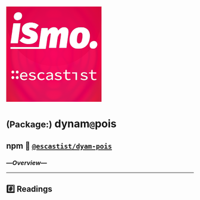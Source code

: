 ![– escastist –](https://raw.githubusercontent.com/ismo-js/escastist/master/var/ismo-escastist-icon.256.png)

# <small>(Package:)</small> dynam`@`pois
## npm :paperclip: [`@escastist/dyam-pois`](https://www.npmjs.com/package/@escastist/dyam-pois)
### —*Overview*—
---

## :hash: Readings